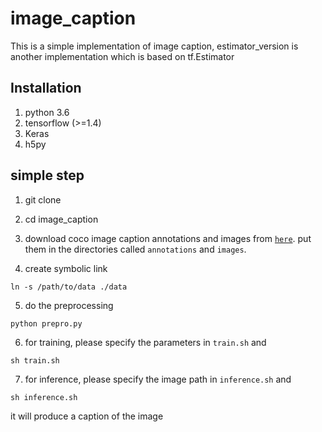 # image_caption

This is a simple implementation of image caption, estimator_version is another implementation which is based on tf.Estimator 

## Installation
1. python 3.6
2. tensorflow (>=1.4)
3. Keras
4. h5py

## simple step
1. git clone  

2. cd image_caption 

3. download coco image caption annotations and images from [`here`](http://cocodataset.org/#download). put them in the directories called `annotations` and `images`.

4. create symbolic link
```
ln -s /path/to/data ./data
```
5. do the preprocessing
```
python prepro.py
```
6. for training, please specify the parameters in `train.sh` and  
```
sh train.sh
```

7. for inference, please specify the image path in `inference.sh` and  
```
sh inference.sh
```
it will produce a caption of the image  

